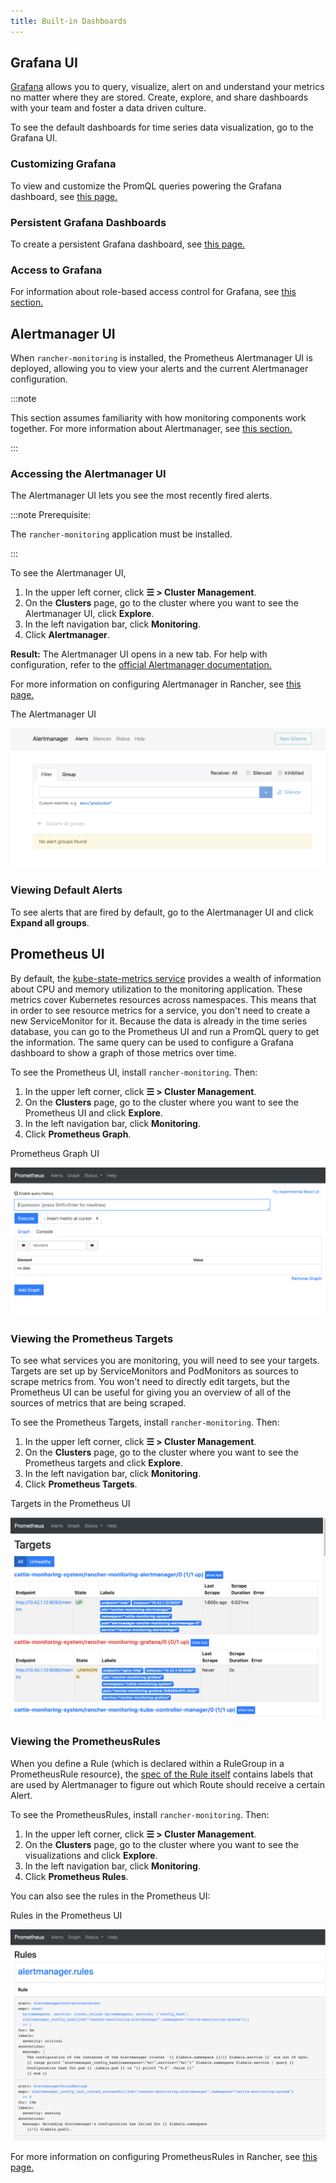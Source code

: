 ```yaml
---
title: Built-in Dashboards
---
```


## Grafana UI

[Grafana](https://grafana.com/grafana/) allows you to query, visualize, alert on and understand your metrics no matter where they are stored. Create, explore, and share dashboards with your team and foster a data driven culture.

To see the default dashboards for time series data visualization, go to the Grafana UI.

### Customizing Grafana

To view and customize the PromQL queries powering the Grafana dashboard, see [this page.](../../how-to-guides/advanced-user-guides/monitoring-alerting-guides/customize-grafana-dashboard.md)

### Persistent Grafana Dashboards

To create a persistent Grafana dashboard, see [this page.](../../how-to-guides/advanced-user-guides/monitoring-alerting-guides/create-persistent-grafana-dashboard.md)

### Access to Grafana

For information about role-based access control for Grafana, see [this section.](rbac-for-monitoring.md#role-based-access-control-for-grafana)


## Alertmanager UI

When `rancher-monitoring` is installed, the Prometheus Alertmanager UI is deployed, allowing you to view your alerts and the current Alertmanager configuration.

:::note

This section assumes familiarity with how monitoring components work together. For more information about Alertmanager, see [this section.](how-monitoring-works.md#how-alertmanager-works)

:::

### Accessing the Alertmanager UI

The Alertmanager UI lets you see the most recently fired alerts.

:::note Prerequisite:

The `rancher-monitoring` application must be installed.

:::

To see the Alertmanager UI,

1. In the upper left corner, click **☰ > Cluster Management**.
1. On the **Clusters** page, go to the cluster where you want to see the Alertmanager UI, click **Explore**.
1. In the left navigation bar, click **Monitoring**.
1. Click **Alertmanager**.

**Result:** The Alertmanager UI opens in a new tab. For help with configuration, refer to the [official Alertmanager documentation.](https://prometheus.io/docs/alerting/latest/alertmanager/)

For more information on configuring Alertmanager in Rancher, see [this page.](../../how-to-guides/advanced-user-guides/monitoring-v2-configuration-guides/advanced-configuration/alertmanager.md)

<figcaption>The Alertmanager UI</figcaption>

![Alertmanager UI](/img/alertmanager-ui.png)


### Viewing Default Alerts

To see alerts that are fired by default, go to the Alertmanager UI and click **Expand all groups**.


## Prometheus UI

By default, the [kube-state-metrics service](https://github.com/kubernetes/kube-state-metrics) provides a wealth of information about CPU and memory utilization to the monitoring application. These metrics cover Kubernetes resources across namespaces. This means that in order to see resource metrics for a service, you don't need to create a new ServiceMonitor for it. Because the data is already in the time series database, you can go to the Prometheus UI and run a PromQL query to get the information. The same query can be used to configure a Grafana dashboard to show a graph of those metrics over time.

To see the Prometheus UI, install `rancher-monitoring`. Then:

1. In the upper left corner, click **☰ > Cluster Management**.
1. On the **Clusters** page, go to the cluster where you want to see the Prometheus UI and click **Explore**.
1. In the left navigation bar, click **Monitoring**.
1. Click **Prometheus Graph**.

<figcaption>Prometheus Graph UI</figcaption>

![Prometheus Graph UI](/img/prometheus-graph-ui.png)

### Viewing the Prometheus Targets

To see what services you are monitoring, you will need to see your targets. Targets are set up by ServiceMonitors and PodMonitors as sources to scrape metrics from. You won't need to directly edit targets, but the Prometheus UI can be useful for giving you an overview of all of the sources of metrics that are being scraped.

To see the Prometheus Targets, install `rancher-monitoring`. Then:


1. In the upper left corner, click **☰ > Cluster Management**.
1. On the **Clusters** page, go to the cluster where you want to see the Prometheus targets and click **Explore**.
1. In the left navigation bar, click **Monitoring**.
1. Click **Prometheus Targets**.

<figcaption>Targets in the Prometheus UI</figcaption>

![Prometheus Targets UI](/img/prometheus-targets-ui.png)

### Viewing the PrometheusRules

When you define a Rule (which is declared within a RuleGroup in a PrometheusRule resource), the [spec of the Rule itself](https://github.com/prometheus-operator/prometheus-operator/blob/master/Documentation/api.md#rule) contains labels that are used by Alertmanager to figure out which Route should receive a certain Alert.

To see the PrometheusRules, install `rancher-monitoring`. Then:

1. In the upper left corner, click **☰ > Cluster Management**.
1. On the **Clusters** page, go to the cluster where you want to see the visualizations and click **Explore**.
1. In the left navigation bar, click **Monitoring**.
1. Click **Prometheus Rules**.

You can also see the rules in the Prometheus UI:

<figcaption>Rules in the Prometheus UI</figcaption>

![PrometheusRules UI](/img/prometheus-rules-ui.png)

For more information on configuring PrometheusRules in Rancher, see [this page.](../../how-to-guides/advanced-user-guides/monitoring-v2-configuration-guides/advanced-configuration/prometheusrules.md)